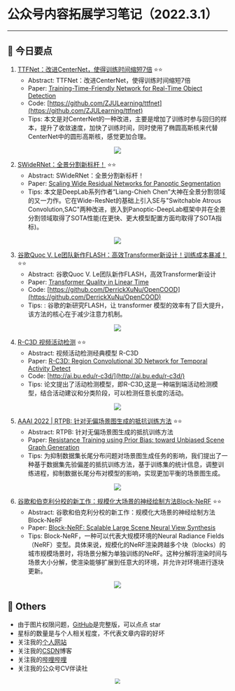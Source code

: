 # 公众号内容拓展学习笔记（2022.3.1）

------



## :paperclip:  今日要点

1. [TTFNet：改进CenterNet，使得训练时间缩短7倍](https://mp.weixin.qq.com/s/E9XCpho0kPF6430rTjqN_Q)         :star::star:
   - Abstract: TTFNet：改进CenterNet，使得训练时间缩短7倍
   - Paper: [Training-Time-Friendly Network for Real-Time Object Detection](https://arxiv.org/abs/1909.00700)
   - Code: [https://github.com/ZJULearning/ttfnet](https://github.com/ZJULearning/ttfnet)
   - Tips:  本文是对CenterNet的一种改进，主要是增加了训练时参与回归的样本，提升了收敛速度，加快了训练时间，同时使用了椭圆高斯核来代替CenterNet中的圆形高斯核，感觉更加合理。

<div align=center><img src="https://mmbiz.qpic.cn/mmbiz_png/KYSDTmOVZvollhHAJ83ID8UiaptPRHFzqaRAIql1PHUvF3QWVr71XUAyZglZBHZQ9IVRaibZd7VDcEUsszO78HAQ/640?wx_fmt=png&wxfrom=5&wx_lazy=1&wx_co=1" style='zoom:100%'>
</div>



2. [SWideRNet：全景分割新标杆！](https://mp.weixin.qq.com/s/eBi8yAJY0YKHh2cp0-ivCA)       :star::star:
   - Abstract: SWideRNet：全景分割新标杆！
   - Paper: [Scaling Wide Residual Networks for Panoptic Segmentation](https://arxiv.org/abs/2011.11675)
   - Tips: 本文是DeepLab系列作者“Liang-Chieh Chen”大神在全景分割领域的又一力作。它在Wide-ResNet的基础上引入SE与"Switchable Atrous Convolution,SAC"两种改进，嵌入到Panoptic-DeepLab框架中并在全景分割领域取得了SOTA性能(在更快、更大模型配置方面均取得了SOTA指标)。

<div align=center><img src="https://mmbiz.qpic.cn/sz_mmbiz_jpg/gYUsOT36vfqx7sZxYefZ3p2gRFxsGjabuq9OuxxIzGkNTicqeHItdyW7UdEjrartn8xCu9NZktcEJsnraia1qSdA/640?wx_fmt=jpeg&wxfrom=5&wx_lazy=1&wx_co=1" style='zoom:100%'>
</div>


3. [谷歌Quoc V. Le团队新作FLASH：高效Transformer新设计！训练成本暴减！](https://mp.weixin.qq.com/s/evNb8bFJJwd4ratif8LgPg)       :star::star:
   - Abstract: 谷歌Quoc V. Le团队新作FLASH，高效Transformer新设计
   - Paper: [Transformer Quality in Linear Time](https://arxiv.org/abs/2202.10447)
   - Code: [https://github.com/DerrickXuNu/OpenCOOD](https://github.com/DerrickXuNu/OpenCOOD)
   - Tips: : 谷歌的新研究FLASH，让 transformer 模型的效率有了巨大提升，该方法的核心在于减少注意力机制。
<div align=center><img src="https://mmbiz.qpic.cn/mmbiz_png/KmXPKA19gW8oQr96R8fL6nPWOWw8rvSgBLFd5I2PvLB0UPxRUgYfvEkuUSA6s3C8ia1AtphqVDhjriap5hL9riabw/640?wx_fmt=png&wxfrom=5&wx_lazy=1&wx_co=1" style='zoom:100%'>
</div>




4. [R-C3D 视频活动检测](https://mp.weixin.qq.com/s/bLpPw1cPTCuarOewYKGFrA)       :star::star:
   - Abstract: 视频活动检测经典模型 R-C3D
   - Paper: [R-C3D: Region Convolutional 3D Network for Temporal Activity Detect](https://arxiv.org/pdf/1703.07814.pdf)
   - Code: [http://ai.bu.edu/r-c3d/](http://ai.bu.edu/r-c3d/)
   - Tips: 论文提出了活动检测模型，即R-C3D,这是一种端到端活动检测模型，结合活动建议和分类阶段，可以检测任意长度的活动。

<div align=center><img src="https://mmbiz.qpic.cn/mmbiz_png/BJbRvwibeSTvY0X0no58EdzS4L2TDopKOcrRAGLNDLoial6l1PW41p4bXswhibrL3ib0hibdE6WbXzZjia4uTINg9m8g/640?wx_fmt=png&wxfrom=5&wx_lazy=1&wx_co=1" style='zoom:100%'>
</div>




5. [AAAI 2022 | RTPB: 针对无偏场景图生成的抵抗训练方法](https://mp.weixin.qq.com/s/cNhszsKdGyDBvsty-RJrPg)       :star::star:
   - Abstract: RTPB: 针对无偏场景图生成的抵抗训练方法
   - Paper: [Resistance Training using Prior Bias: toward Unbiased Scene Graph Generation](https://arxiv.org/abs/2201.06794)
   - Tips: 为抑制数据集长尾分布问题对场景图生成任务的影响，我们提出了一种基于数据集先验偏差的抵抗训练方法，基于训练集的统计信息，调整训练进程，抑制数据长尾分布对模型的影响，实现更加平衡的场景图生成。

<div align=center><img src="https://mmbiz.qpic.cn/mmbiz_png/Mcdq8uia1Wiacs5VfsUDEjhyhSFbGsS6becLaiaRu1JJaMc5xKaFMrdcF9IpqQpoWrUvJANa9qKYmyLia2B992QiciaA/640?wx_fmt=png&wxfrom=5&wx_lazy=1&wx_co=1" style='zoom:100%'>
</div>


6. [谷歌和伯克利分校的新工作：规模化大场景的神经绘制方法Block-NeRF](https://mp.weixin.qq.com/s/jq3vo99goqQsltvPDqcT1A)       :star::star:
   - Abstract: 谷歌和伯克利分校的新工作：规模化大场景的神经绘制方法Block-NeRF
   - Paper: [Block-NeRF: Scalable Large Scene Neural View Synthesis](https://mp.weixin.qq.com/s/jq3vo99goqQsltvPDqcT1A)
   - Tips: Block-NeRF，一种可以代表大规模环境的Neural Radiance Fields（NeRF）变型。具体来说，规模化的NeRF渲染跨越多个块（blocks）的城市规模场景时，将场景分解为单独训练的NeRF。这种分解将渲染时间与场景大小分解，使渲染能够扩展到任意大的环境，并允许对环境进行逐块更新。

<div align=center><img src="https://mmbiz.qpic.cn/mmbiz_png/E5w2bqqaSwhXwL96K8yWmRjOoTicvCKicrdEmibeUpiamTa72Ch3qib3RuicMw1RKt2g9ACs8Siaqk0db51icNsBXlTYHw/640?wx_fmt=png&wxfrom=5&wx_lazy=1&wx_co=1" style='zoom:100%'>
</div>



## :paperclip:  Others

- 由于图片权限问题，[GitHub](https://github.com/xiaoxuebajie/dairly_learning)是完整版，可以点点 star
- 星标的数量是与个人相关程度，不代表文章内容的好坏
- 关注我的[个人网站](http://www.cvbds.cn/)
- 关注我的[CSDN](https://blog.csdn.net/xiaoxuebajie)博客
- 关注我的[哔哩哔哩](https://space.bilibili.com/424394389)
- 关注我的公众号CV伴读社

<div align=center><img src="https://img-blog.csdnimg.cn/202005031406335.jpg" style='zoom:80%'>
</div>